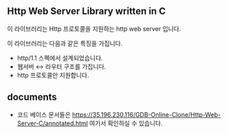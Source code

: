 ## Http Web Server Library written in C

이 라이브러리는 Http 프로토콜을 지원하는 http web server 입니다.   
   
이 라이브러리는 다음과 같은 특징을 가집니다.
- http/1.1 스펙에서 설계되었습니다.
- 웹서버 ↔ 라우터 구조를 가집니다.
- http 프로토콜만 지원합니다.

## documents
- 코드 베이스 문서들은 <https://35.196.230.116/GDB-Online-Clone/Http-Web-Server-C/annotated.html> 여기서 확인하실 수 있습니다.
